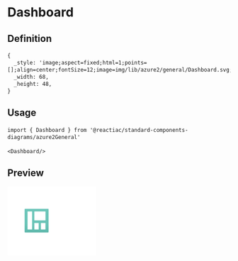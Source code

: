 # Dashboard

## Definition

```
{
  _style: 'image;aspect=fixed;html=1;points=[];align=center;fontSize=12;image=img/lib/azure2/general/Dashboard.svg;strokeColor=none;',
  _width: 68,
  _height: 48,
}
```

## Usage

```
import { Dashboard } from '@reactiac/standard-components-diagrams/azure2General'

<Dashboard/>
```

## Preview

<img src="./dashboard.png" width="200"/>
